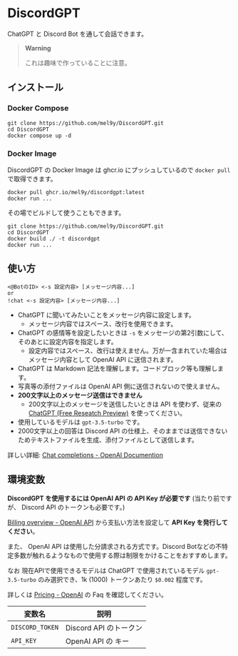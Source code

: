 # DiscordGPT

ChatGPT と Discord Bot を通して会話できます。

> **Warning**
>
> これは趣味で作っていることに注意。

## インストール

### Docker Compose

```shell
git clone https://github.com/mel9y/DiscordGPT.git
cd DiscordGPT
docker compose up -d
```

### Docker Image

DiscordGPT の Docker Image は ghcr.io にプッシュしているので `docker pull` で取得できます。

```shell
docker pull ghcr.io/mel9y/discordgpt:latest
docker run ...
```

その場でビルドして使うこともできます。

```shell
git clone https://github.com/mel9y/DiscordGPT.git
cd DiscordGPT
docker build ./ -t discordgpt
docker run ...
```

## 使い方

```
<@BotのID> <-s 設定内容> [メッセージ内容...]
or
!chat <-s 設定内容> [メッセージ内容...]
```

- ChatGPT に聞いてみたいことをメッセージ内容に設定します。
  - メッセージ内容ではスペース、改行を使用できます。
- ChatGPT の感情等を設定したいときは `-s` をメッセージの第2引数にして、そのあとに設定内容を指定します。
  - 設定内容ではスペース、改行は使えません。万が一含まれていた場合はメッセージ内容として OpenAI API に送信されます。
- ChatGPT は Markdown 記法を理解します。コードブロック等も理解します。
- 写真等の添付ファイルは OpenAI API 側に送信されないので使えません。
- **200文字以上のメッセージ送信はできません**
  - 200文字以上のメッセージを送信したいときは API を使わず、従来の [ChatGPT (Free Reseatch Preview)](https://chat.openai.com/chat) を使ってください。
- 使用しているモデルは `gpt-3.5-turbo` です。
- 2000文字以上の回答は Discord API の仕様上、そのままでは送信できないためテキストファイルを生成、添付ファイルとして送信します。

詳しい詳細: [Chat completions - OpenAI Documention](https://platform.openai.com/docs/guides/chat)

## 環境変数

**DiscordGPT を使用するには OpenAI API の API Key が必要です** (当たり前ですが、 Discord API のトークンも必要です。)

[Billing overview - OpenAI API](https://platform.openai.com/account/billing/overview) から支払い方法を設定して **API Key を発行してください**。

また、 OpenAI API は使用した分請求される方式です。Discord Botなどの不特定多数が触れるようなもので使用する際は制限をかけることをおすすめします。

なお 現在APIで使用できるモデルは ChatGPT で使用されているモデル `gpt-3.5-turbo` のみ選択でき、1k (1000) トークンあたり `$0.002` 程度です。

詳しくは [Pricing - OpenAI](https://openai.com/pricing) の Faq を確認してください。

| 変数名 | 説明 |
| ----- | ----- |
| `DISCORD_TOKEN`   | Discord API のトークン |
| `API_KEY` | OpenAI API の キー |
